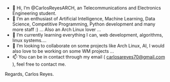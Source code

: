 - 👋 Hi, I’m @CarlosReyesARCH, an Telecommunications and Electronics Engineering student.
- 👀 I’m an enthusiast of Artificial Intelligence, Machine Learning, Data Science, Competitive Programming, Python development and many more staff :) ... Also an Arch Linux lover ...
- 🌱 I’m currently learning everything I can, web development, algorithms, linux systems....
- 💞️ I’m looking to collaborate on some projects like Arch Linux, AI, I would also love to be working on some WM projects ...
- 📫 You can be in contact through my email ( carlosareyes70@gmail.com ), feel free to contact me.

Regards, Carlos Reyes.
<!---
CarlosReyesARCH/CarlosReyesARCH is a ✨ special ✨ repository because its `README.md` (this file) appears on your GitHub profile.
You can click the Preview link to take a look at your changes.
--->
